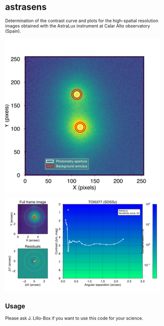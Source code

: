 # astrasens
 Determination of the contrast curve and plots for the high-spatial resolution images obtained with the AstraLux instrument at Calar Alto observatory (Spain).


![alt text](https://github.com/jlillo/astrasens/blob/master/images/TOI-1169_SDSSz__191029_0100__AperturePhot.png)

![alt text](https://github.com/jlillo/astrasens/blob/master/images/TOI5377_SDSSz__240122_0100__Summary.png)


## Usage
 Please ask J. Lillo-Box if you want to use this code for your science.
